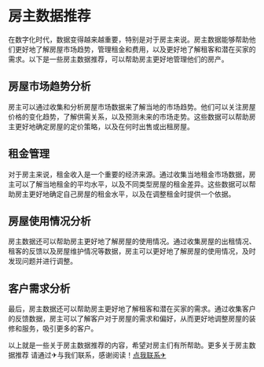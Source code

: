 # 房主数据推荐

在数字化时代，数据变得越来越重要，特别是对于房主来说。房主数据能够帮助他们更好地了解房屋市场趋势，管理租金和费用，以及更好地了解租客和潜在买家的需求。以下是一些房主数据推荐，可以帮助房主更好地管理他们的房产。

## 房屋市场趋势分析

房主可以通过收集和分析房屋市场数据来了解当地的市场趋势。他们可以关注房屋价格的变化趋势，了解供需关系，以及预测未来的市场走势。这些数据可以帮助房主更好地确定房屋的定价策略，以及在何时出售或出租房屋。

## 租金管理

对于房主来说，租金收入是一个重要的经济来源。通过收集当地租金市场数据，房主可以了解当地租金的平均水平，以及不同类型房屋的租金差异。这些数据可以帮助房主更好地确定自己房屋的租金水平，以及在调整租金时提供一个依据。

## 房屋使用情况分析

房主数据还可以帮助房主更好地了解房屋的使用情况。通过收集房屋的出租情况、租客的反馈以及房屋维护情况等数据，房主可以更好地了解房屋的使用情况，及时发现问题并进行调整。

## 客户需求分析

最后，房主数据还可以帮助房主更好地了解租客和潜在买家的需求。通过收集客户的反馈数据，房主可以了解客户对于房屋的需求和偏好，从而更好地调整房屋的装修和服务，吸引更多的客户。

以上就是一些关于房主数据推荐的内容，希望对房主们有所帮助。更多关于房主数据推荐 请通过✈与我们联系，感谢阅读！[点我联系✈](https://bbs.k02.cc)